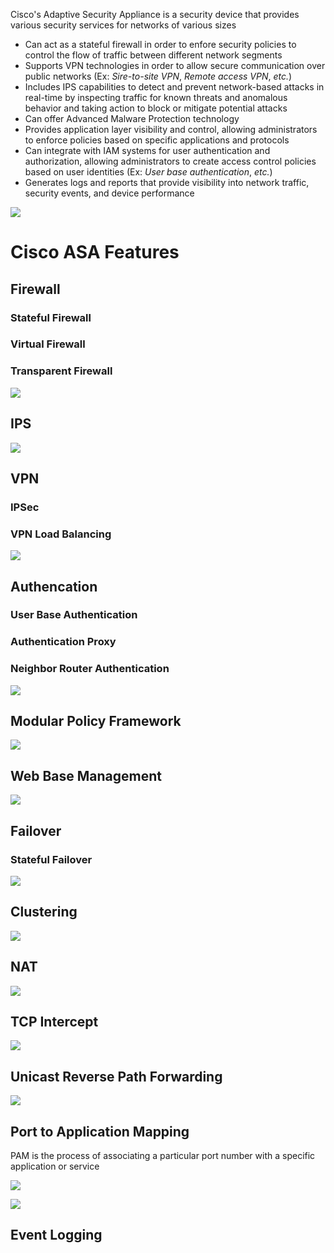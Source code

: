 Cisco's Adaptive Security Appliance is a security device that provides various security services for networks of various sizes 

* Can act as a stateful firewall in order to enfore security policies to control the flow of traffic between different network segments
* Supports VPN technologies in order to allow secure communication over public networks (Ex: *Sire-to-site VPN*, *Remote access VPN*, *etc.*)
* Includes IPS capabilities to detect and prevent network-based attacks in real-time by inspecting traffic for known threats and anomalous behavior and taking action to block or mitigate potential attacks
* Can offer Advanced Malware Protection technology
* Provides application layer visibility and control, allowing administrators to enforce policies based on specific applications and protocols
* Can integrate with IAM systems for user authentication and authorization, allowing administrators to create access control policies based on user identities (Ex: *User base authentication*, *etc.*)
* Generates logs and reports that provide visibility into network traffic, security events, and device performance

![](https://github.com/JonmarCorpuz/SecondBrain/blob/main/Assets/Whitespace.png)

# Cisco ASA Features

## Firewall

### Stateful Firewall

### Virtual Firewall

### Transparent Firewall

![](https://github.com/JonmarCorpuz/SecondBrain/blob/main/Assets/Whitespace.png)

## IPS

![](https://github.com/JonmarCorpuz/SecondBrain/blob/main/Assets/Whitespace.png)

## VPN

### IPSec

### VPN Load Balancing

![](https://github.com/JonmarCorpuz/SecondBrain/blob/main/Assets/Whitespace.png)

## Authencation

### User Base Authentication

### Authentication Proxy

### Neighbor Router Authentication

![](https://github.com/JonmarCorpuz/SecondBrain/blob/main/Assets/Whitespace.png)

## Modular Policy Framework

![](https://github.com/JonmarCorpuz/SecondBrain/blob/main/Assets/Whitespace.png)

## Web Base Management

![](https://github.com/JonmarCorpuz/SecondBrain/blob/main/Assets/Whitespace.png)

## Failover

### Stateful Failover

![](https://github.com/JonmarCorpuz/SecondBrain/blob/main/Assets/Whitespace.png)

## Clustering

![](https://github.com/JonmarCorpuz/SecondBrain/blob/main/Assets/Whitespace.png)

## NAT

![](https://github.com/JonmarCorpuz/SecondBrain/blob/main/Assets/Whitespace.png)

## TCP Intercept

![](https://github.com/JonmarCorpuz/SecondBrain/blob/main/Assets/Whitespace.png)

## Unicast Reverse Path Forwarding

![](https://github.com/JonmarCorpuz/SecondBrain/blob/main/Assets/Whitespace.png)

## Port to Application Mapping

PAM is the process of associating a particular port number with a specific application or service

![](https://github.com/JonmarCorpuz/SecondBrain/blob/main/Assets/ldfbhbdsbjdbddfkdjbbjkdfjbkd.png)

![](https://github.com/JonmarCorpuz/SecondBrain/blob/main/Assets/Whitespace.png)

## Event Logging

